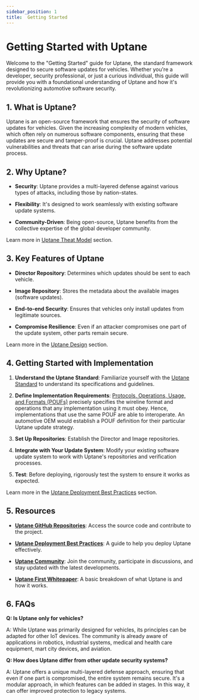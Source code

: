 ```yaml
---
sidebar_position: 1
title:  Getting Started
---
```


# Getting Started with Uptane

Welcome to the "Getting Started" guide for Uptane, the standard framework designed to secure software updates for vehicles. Whether you're a developer, security professional, or just a curious individual, this guide will provide you with a foundational understanding of Uptane and how it's revolutionizing automotive software security.

## 1. What is Uptane?

Uptane is an open-source framework that ensures the security of software updates for vehicles. Given the increasing complexity of modern vehicles, which often rely on numerous software components, ensuring that these updates are secure and tamper-proof is crucial. Uptane addresses potential vulnerabilities and threats that can arise during the software update process.

## 2. Why Uptane?

- **Security**: Uptane provides a multi-layered defense against various types of attacks, including those by nation-states.

- **Flexibility**: It's designed to work seamlessly with existing software update systems.

- **Community-Driven**: Being open-source, Uptane benefits from the collective expertise of the global developer community.

Learn more in [Uptane Theat Model](/docs/learn-more/threat.md) section.

## 3. Key Features of Uptane

- **Director Repository**: Determines which updates should be sent to each vehicle.

- **Image Repository**: Stores the metadata about the available images (software updates).

- **End-to-end Security**: Ensures that vehicles only install updates from legitimate sources.

- **Compromise Resilience**: Even if an attacker compromises one part of the update system, other parts remain secure.

Learn more in the [Uptane Design](/docs/learn-more/design.md) section.

## 4. Getting Started with Implementation

1. **Understand the Uptane Standard**: Familiarize yourself with the [Uptane Standard](/docs/standard/uptane-standard.md) to understand its specifications and guidelines.

2. **Define Implementation Requirements**: [Protocols, Operations, Usage, and Formats (POUFs)](/docs/enhancements/pouf/pouf-main.md) precisely specifies the wireline format and operations that any implementation using it must obey. Hence, implementations that use the same POUF are able to interoperate. An automotive OEM would establish a POUF definition for their particular Uptane update strategy.

3. **Set Up Repositories**: Establish the Director and Image repositories.

4. **Integrate with Your Update System**: Modify your existing software update system to work with Uptane's repositories and verification processes.

5. **Test**: Before deploying, rigorously test the system to ensure it works as expected.

Learn more in the [Uptane Deployment Best Practices](/docs/deployment/best-practices.md) section.

## 5. Resources

- **[Uptane GitHub Repositories](https://github.com/uptane)**: Access the source code and contribute to the project.

- **[Uptane Deployment Best Practices](/docs/deployment/best-practices.md)**: A guide to help you deploy Uptane effectively.

- **[Uptane Community](/docs/learn-more/participate)**: Join the community, participate in discussions, and stay updated with the latest developments.

- **[Uptane First Whitepaper](https://uptane.github.io/papers/uptane_first_whitepaper_7821.pdf)**: A basic breakdown of what Uptane is and how it works.

## 6. FAQs

**Q: Is Uptane only for vehicles?**

A: While Uptane was primarily designed for vehicles, its principles can be adapted for other IoT devices. The community is already aware of applications in robotics, industrial systems, medical and health care equipment, mart city devices, and aviation.

**Q: How does Uptane differ from other update security systems?**

A: Uptane offers a unique multi-layered defense approach, ensuring that even if one part is compromised, the entire system remains secure. It's a modular approach, in which features can be added in stages. In this way, it can offer improved protection to legacy systems.
